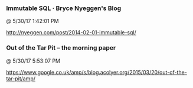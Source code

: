 ﻿

### Immutable SQL · Bryce Nyeggen's Blog
@ 5/30/17 1:42:01 PM

http://nyeggen.com/post/2014-02-01-immutable-sql/



### Out of the Tar Pit – the morning paper
@ 5/30/17 5:53:07 PM

https://www.google.co.uk/amp/s/blog.acolyer.org/2015/03/20/out-of-the-tar-pit/amp/

